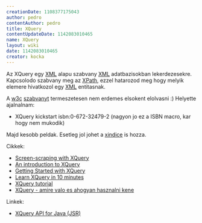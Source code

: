 ```yaml
---
creationDate: 1108377175043 
author: pedro 
contentAuthor: pedro 
title: XQuery 
contentUpdateDate: 1142083010465 
name: XQuery 
layout: wiki 
date: 1142083010465 
creator: kocka 
---
```

Az XQuery egy [XML](XML.html) alapu szabvany [XML](XML.html) adatbazisokban lekerdezesekre. Kapcsolodo szabvany meg az [XPath](XPath.html), ezzel hatarozod meg hogy melyik elemere hivatkozol egy [XML](XML.html) entitasnak.

A [w3c](w3c.html) [szabvanyt](http://www.w3.org/TR/2004/WD-xquery-20041029/) termeszetesen nem erdemes elsokent elolvasni :) Helyette ajalnalnam:

*   XQuery kickstart isbn:0-672-32479-2  (nagyon jo ez a ISBN macro, kar hogy nem mukodik)





Majd kesobb peldak. Esetleg jol johet a [xindice](xindice.html) is hozza.



Cikkek:
*   [Screen-scraping with XQuery](http://www-128.ibm.com/developerworks/java/library/j-jtp03225.html?ca=dgr-jw26XQuery)
*   [An introduction to XQuery](http://www.ibm.com/developerworks/java/library/x-xquery.html)
*   [Getting Started with XQuery](http://www.xml.com/lpt/a/2005/03/02/xquery.html)
*   [Learn XQuery in 10 minutes](http://www.stylusstudio.com/xquery_primer.html)
*   [XQuery tutorial](http://www.stylusstudio.com/xquery_tutorial.html)
*   [XQuery - amire valo es ahogyan hasznalni kene](http://idevnews.com/PrintVersion.asp?ID=215)



Linkek:
*   [XQuery API for Java (JSR)](http://www.jcp.org/en/jsr/detail?id=225)
